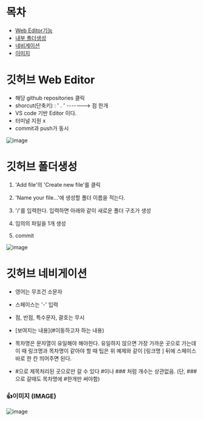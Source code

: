 # 목차
- [Web Editor기능](#깃허브-Web-Editor)
- [내부 폴더생성](#깃허브-폴더생성)
- [네비게이션](#깃허브-네비게이션)
- [이미지](#이미지-image)

# 깃허브 Web Editor
- 해당 github repositories 클릭
- shorcut(단축키) : ' . '    -------> 점 한개 
- VS code 기반 Editor 이다.
- 터미널 지원 x 
- commit과 push가 동시

![image](https://user-images.githubusercontent.com/52149400/181665399-1f14c015-4cea-4ddf-9526-dd8137909ce0.png)


# 깃허브 폴더생성

1. 'Add file'의 'Create new file'를 클릭

2. 'Name your file...'에 생성할 폴더 이름을 적는다.

3. '/'를 입력한다. 입력하면 아래와 같이 새로운 폴더 구조가 생성

4. 임의의 파일을 1개 생성

5. commit

![image](https://user-images.githubusercontent.com/52149400/181665524-7880ca95-457a-47e8-8698-31bc780fc46e.png)


# 깃허브 네비게이션

- 영어는 무조건 소문자
- 스페이스는 '-' 입력
- 점,  반점, 특수문자, 괄호는 무시
- [보여지는 내용](#이동하고자 하는 내용)
- 목차명은 문자열이 유일해야 해야한다. 유일하지 않으면 가장 가까운 곳으로 가는데 이 때 링크명과 목차명이 같아야 할 때 팁은 위 예제와 같이 [링크명 ] 뒤에 스페이스바로 한 칸 띄어주면 된다.

- #으로 제목처리된 곳으로만 갈 수 있다     #이나 ### 처럼 개수는 상관없음. (단, ### 으로 갈때도 목차명에 #한개만 써야함)
### 👍이미지 (IMAGE)

![image](https://user-images.githubusercontent.com/52149400/181666387-03de878e-6fda-444d-916a-20ba5ed143ac.png)

